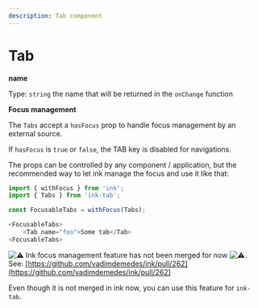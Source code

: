 ```yaml
---
description: Tab component
---
```


# Tab

**name**

Type: `string` the name that will be returned in the `onChange` function

**Focus management**

The `Tabs` accept a `hasFocus` prop to handle focus management by an external source.

If `hasFocus` is `true` or `false`, the TAB key is disabled for navigations.

The props can be controlled by any component / application, but the recommended way to let ink manage the focus and use it like that:

```javascript
import { withFocus } from 'ink';
import { Tabs } from 'ink-tab';

const FocusableTabs = withFocus(Tabs);

<FocusableTabs>
    <Tab name="foo">Some tab</Tab>
<FocusableTabs>
```

![&#x26A0;](https://twemoji.maxcdn.com/36x36/26a0.png) Ink focus management feature has not been merged for now ![&#x26A0;](https://twemoji.maxcdn.com/36x36/26a0.png).   
See: [https://github.com/vadimdemedes/ink/pull/262](https://github.com/vadimdemedes/ink/pull/262)

Even though it is not merged in ink now, you can use this feature for `ink-tab`.

